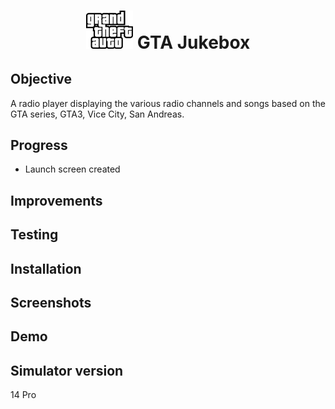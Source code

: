 <h1 align="center">
<img src="Documentation/GTA.png" width="15%" height="15%">
GTA Jukebox

</h1>

## Objective
A radio player displaying the various radio channels and songs based on the GTA series, GTA3, Vice City, San Andreas.

## Progress
- Launch screen created 

## Improvements

## Testing

## Installation

## Screenshots

## Demo

## Simulator version
14 Pro

